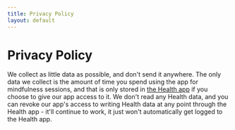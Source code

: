 ```yaml
---
title: Privacy Policy
layout: default
---
```


#  Privacy Policy

We collect as little data as possible, and don't send it anywhere. The only data we collect is the amount of time you spend using the app for mindfulness sessions, and that is only stored in [the Health app](https://www.apple.com/ios/health/) if you choose to give our app access to it. We don't read any Health data, and you can revoke our app's access to writing Health data at any point through the Health app - it'll continue to work, it just won't automatically get logged to the Health app.

